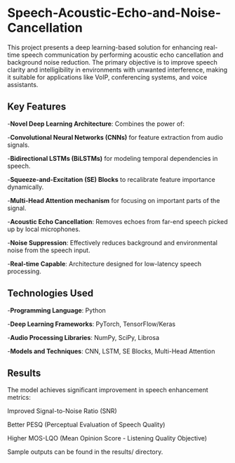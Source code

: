 # Speech-Acoustic-Echo-and-Noise-Cancellation

This project presents a deep learning-based solution for enhancing real-time speech communication by performing acoustic echo cancellation and background noise reduction. The primary objective is to improve speech clarity and intelligibility in environments with unwanted interference, making it suitable for applications like VoIP, conferencing systems, and voice assistants.


## Key Features
-**Novel Deep Learning Architecture**: Combines the power of:

-**Convolutional Neural Networks (CNNs)** for feature extraction from audio signals.

-**Bidirectional LSTMs (BiLSTMs)** for modeling temporal dependencies in speech.

-**Squeeze-and-Excitation (SE) Blocks** to recalibrate feature importance dynamically.

-**Multi-Head Attention mechanism** for focusing on important parts of the signal.

-**Acoustic Echo Cancellation**: Removes echoes from far-end speech picked up by local microphones.

-**Noise Suppression**: Effectively reduces background and environmental noise from the speech input.

-**Real-time Capable**: Architecture designed for low-latency speech processing.


## Technologies Used

-**Programming Language**: Python

-**Deep Learning Frameworks**: PyTorch, TensorFlow/Keras

-**Audio Processing Libraries**: NumPy, SciPy, Librosa

-**Models and Techniques**: CNN, LSTM, SE Blocks, Multi-Head Attention


## Results
The model achieves significant improvement in speech enhancement metrics:

Improved Signal-to-Noise Ratio (SNR)

Better PESQ (Perceptual Evaluation of Speech Quality)

Higher MOS-LQO (Mean Opinion Score - Listening Quality Objective)

Sample outputs can be found in the results/ directory.
